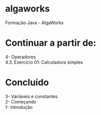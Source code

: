 # algaworks
Formação Java - AlgaWorks

# Continuar a partir de:
4- Operadores<br>
4.3. Exercício 01: Calculadora simples<br> 

# Concluído
3- Variáveis e constantes<br>
2- Começando<br>
1- Introdução<br>